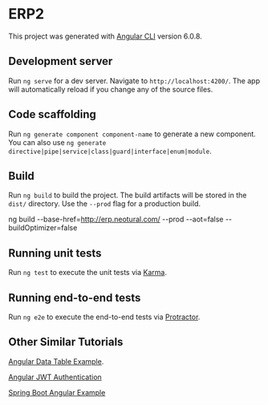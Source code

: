 # ERP2

This project was generated with [Angular CLI](https://github.com/angular/angular-cli) version 6.0.8.

## Development server

Run `ng serve` for a dev server. Navigate to `http://localhost:4200/`. The app will automatically reload if you change any of the source files.

## Code scaffolding

Run `ng generate component component-name` to generate a new component. You can also use `ng generate directive|pipe|service|class|guard|interface|enum|module`.

## Build

Run `ng build` to build the project. The build artifacts will be stored in the `dist/` directory. Use the `--prod` flag for a production build.

ng build --base-href=http://erp.neotural.com/ --prod --aot=false --buildOptimizer=false


## Running unit tests

Run `ng test` to execute the unit tests via [Karma](https://karma-runner.github.io).

## Running end-to-end tests

Run `ng e2e` to execute the end-to-end tests via [Protractor](http://www.protractortest.org/).

## Other Similar Tutorials

[Angular Data Table Example](https://www.devglan.com/angular/angular-data-table-example).

[Angular JWT Authentication](https://www.devglan.com/spring-security/angular-jwt-authentication)

[Spring Boot Angular Example](https://www.devglan.com/spring-boot/spring-boot-angular-example)

